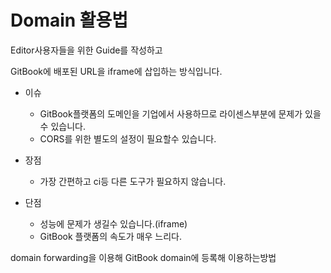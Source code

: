 # Domain 활용법

Editor사용자들을 위한 Guide를 작성하고

GitBook에 배포된 URL을 iframe에 삽입하는 방식입니다.

* 이슈
    * GitBook플랫폼의 도메인을 기업에서 사용하므로 라이센스부분에 문제가 있을수 있습니다.
    * CORS를 위한 별도의 설정이 필요할수 있습니다.
    
* 장점
    * 가장 간편하고 ci등 다른 도구가 필요하지 않습니다.

* 단점
    * 성능에 문제가 생길수 있습니다.(iframe)
    * GitBook 플랫폼의 속도가 매우 느리다.
    
domain forwarding을 이용해 GitBook domain에 등록해 이용하는방법